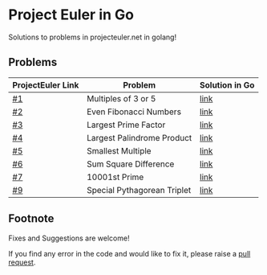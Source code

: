 # Project Euler in Go

Solutions to problems in projecteuler.net in golang!

## Problems

| ProjectEuler Link | Problem                        |  Solution in Go |
|-------------------|--------------------------------|---------------|
| [#1](https://projecteuler.net/problem=1) | Multiples of 3 or 5    |  [link](https://github.com/floatgo/projecteuler-in-go/tree/main/solutions/1_multiples_3_5) |
| [#2](https://projecteuler.net/problem=2) | Even Fibonacci Numbers | [link](https://github.com/floatgo/projecteuler-in-go/tree/main/solutions/2_even_fibonacci) | 
| [#3](https://projecteuler.net/problem=3) | Largest Prime Factor | [link](https://github.com/floatgo/projecteuler-in-go/tree/main/solutions/3_largest_prime_factor) | 
| [#4](https://projecteuler.net/problem=4)| Largest Palindrome Product | [link](https://github.com/floatgo/projecteuler-in-go/tree/main/solutions/4_largest_palindrome_product) |
| [#5](https://projecteuler.net/problem=5) | Smallest Multiple | [link](https://github.com/floatgo/projecteuler-in-go/tree/main/solutions/5_smallest_multiple) |
| [#6](https://projecteuler.net/problem=6) | Sum Square Difference | [link](https://github.com/floatgo/projecteuler-in-go/tree/main/solutions/6_sumsquare_difference) |
| [#7](https://projecteuler.net/problem=7)| 10001st Prime | [link](https://github.com/floatgo/projecteuler-in-go/tree/main/solutions/7_10001st_prime) |
| [#9](https://projecteuler.net/problem=9)| Special Pythagorean Triplet | [link](https://github.com/floatgo/projecteuler-in-go/tree/main/solutions/9_special_pythagorean_triplet) |
## Footnote
Fixes and Suggestions are welcome! 

If you find any error in the code and would like to fix it, please raise a [pull request](https://github.com/floatgo/leetcode-in-go/pulls).
